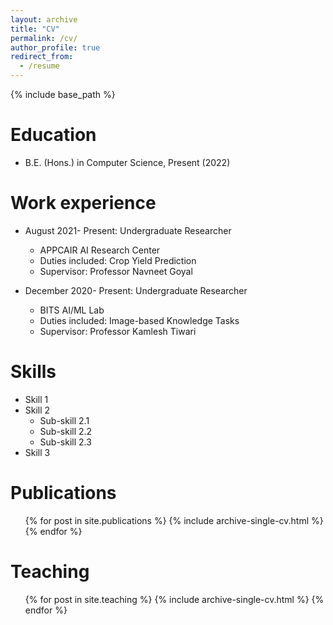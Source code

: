 ```yaml
---
layout: archive
title: "CV"
permalink: /cv/
author_profile: true
redirect_from:
  - /resume
---
```


{% include base_path %}

Education
======
* B.E. (Hons.) in Computer Science, Present (2022)

Work experience
======
* August 2021- Present: Undergraduate Researcher
  * APPCAIR AI Research Center
  * Duties included: Crop Yield Prediction
  * Supervisor: Professor Navneet Goyal

* December 2020- Present: Undergraduate Researcher
  * BITS AI/ML Lab
  * Duties included: Image-based Knowledge Tasks
  * Supervisor: Professor Kamlesh Tiwari
  
Skills
======
* Skill 1
* Skill 2
  * Sub-skill 2.1
  * Sub-skill 2.2
  * Sub-skill 2.3
* Skill 3

Publications
======
  <ul>{% for post in site.publications %}
    {% include archive-single-cv.html %}
  {% endfor %}</ul> 
  
Teaching
======
  <ul>{% for post in site.teaching %}
    {% include archive-single-cv.html %}
  {% endfor %}</ul>
